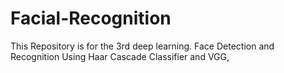 # Facial-Recognition
This Repository is for the 3rd deep learning. Face Detection and Recognition Using Haar Cascade Classifier and VGG,
